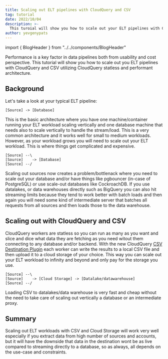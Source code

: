 ```yaml
---
title: Scaling out ELT pipelines with CloudQuery and CSV
tag: tutorial
date: 2022/10/04
description: >-
  This turoial will show you how to scale out your ELT pipelines with CloudQuery to infinity and beyond!
author: yevgenypats
---
```


import { BlogHeader } from "../../components/BlogHeader"

<BlogHeader/>

Performance is a key factor in data pipelines both from usability and cost perspective. This tutorial will show you how to scale out you ELT pipelines with CloudQuery and CSV utilizing CloudQuery statless and performant architecture.

## Background

Let's take a look at your typical ELT pipeline:

```
[Source] -> [Database]
```

This is the basic architecture where you have one machine/container running your ELT workload scaling vertically and one database machine that needs also to scale vertically to handle the stream/load. This is a very common architecture and it works well for small to medium workloads. However, as your workload grows you will need to scale out your ELT workload. This is where things get complicated and expensive.

```
[Source] --\
[Source]    -> [Database]
[Source] --/
```

Scaling out sources now creates a problem/bottlenack where you need to scale out your database and/or have things like pgbouncer (in-case of PostgreSQL) or use scale-out databases like CockroachDB. If you use datalakes, or data warehouses directly such as BigQuery you can also hit streaming limits because they tend to work better with batch loads and then again you will need some kind of intermediate server that batches all requests from all sources and then loads those to the data warehouse.


## Scaling out with CloudQuery and CSV

CloudQuery workers are statless so you can run as many as you want and slice and dice what data they are fetching as you need witout them connecting to any database and/or backend. With the new CloudQuery [CSV Destination Plugin](https://github.com/cloudquery/cloudquery/releases/tag/plugins-destination-csv-v1.0.0) each worker can write the results to a local CSV file and then upload it to a cloud storage of your choice. This way you can scale out your ELT workload to infinity and beyond and only pay for the storage you use.

```
[Source] --\
[Source]    -> [Cloud Storage] -> [Datalake/datawarehouse]
[Source] --/
```

Loading CSV to datalakes/data warehouse is very fast and cheap without the need to take care of scaling out vertically a database or an intermediate proxy.

## Summary

Scaling out ELT workloads with CSV and Cloud Storage will work very well especially if you extract data from high number of sources and accounts, but it will have the downside that data in the destination wont be as live compared to streaming directly to a database, so as always, all depends on the use-case and constraints.



